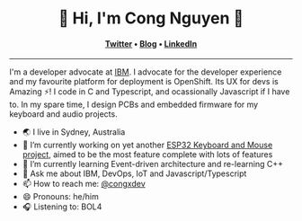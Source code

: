 <h1 align="center">🚀 Hi, I'm Cong Nguyen 🚀</h1>
<h4 align="center"><a href="https://twitter.com/congxdev">Twitter</a> &bull; <a href="https://congx.dev">Blog</a> &bull; <a href="https://www.linkedin.com/in/cong-ng/">LinkedIn</a></h4>

---

I'm a developer advocate at [IBM](https://developer.ibm.com). I advocate for the developer experience and my favourite platform for deployment is OpenShift. Its UX for devs is Amazing ⚡️! I code in C and Typescript, and ocassionally Javascript if I have to. In my spare time, I design PCBs and embedded firmware for my keyboard and audio projects.

- 🌏 I live in Sydney, Australia
- 🔭 I’m currently working on yet another [ESP32 Keyboard and Mouse project](https://github.com/rampadc/esp32-kbm), aimed to be the most feature complete with lots of features
- 🌱 I’m currently learning Event-driven architecture and re-learning C++
- 💬 Ask me about IBM, DevOps, IoT and Javascript/Typescript
- 📫 How to reach me: [@congxdev](https://twitter.com/congxdev)
- 😄 Pronouns: he/him
- 🎧 Listening to: BOL4
